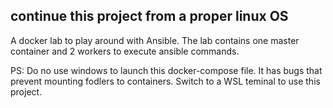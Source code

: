 ## continue this project from a proper linux OS

A docker lab to play around with Ansible. The lab contains one master container and 2 workers to execute ansible commands. 

PS: Do no use windows to launch this docker-compose file. It has bugs that prevent mounting fodlers to containers. Switch to a WSL teminal to use this project.